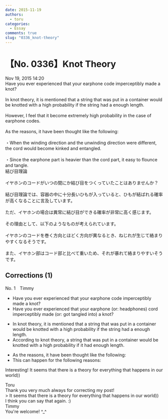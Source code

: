 ```yaml
---
date: 2015-11-19
authors:
  - toru
categories:
  - Essay
comments: true
slug: "0336_knot-theory"
---
```


# 【No. 0336】Knot Theory
<div class="date">Nov 19, 2015 14:20</div>
<div id="post"><div id="body_show_ori">
Have you ever experienced that your earphone code imperceptibly made a knot?<br/><br/>In knot theory, it is mentioned that a string that was put in a container would be knotted with a high probability if the string had a enough length.<br/><br/>However, I feel that it become extremely high probability in the case of earphone codes.<br/><br/>As the reasons, it have been thought like the following:<br/><br/>・When the winding direction and the unwinding direction were different, the cord would become kinked and entangled.<br/><br/>・Since the earphone part is heavier than the cord part, it easy to flounce and tangle.
</div></div>

<!-- more -->

<div id="post_ja"><div id="body_show_mo">
結び目理論<br/><br/>イヤホンのコードがいつの間にか結び目をつくっていたことはありませんか？<br/><br/>結び目理論では、容器の中に十分長いひもが入っていると、ひもが結ばれる確率が高くなることに言及しています。<br/><br/>ただ、イヤホンの場合は異常に結び目ができる確率が非常に高く感じます。<br/><br/>その理由として、以下のようなものが考えられています。<br/><br/>イヤホンのコードを巻く方向とほどく方向が異なるとき、ねじれが生じて絡まりやすくなるそうです。<br/><br/>また、イヤホン部はコード部と比べて重いため、それが暴れて絡まりやすいそうです。
</div></div>

## Corrections (1)
<div id="block"><div class="first_name"> No. 1　<span class="just_name">Timmy</span></div><div id="block2">
<ul class="correction_field">
<li class="incorrect">Have you ever experienced that your earphone code imperceptibly made a knot?</li>
<li class="corrected correct">
Have you ever experienced that your earphone (or: <span class="f_blue">headphones</span>) co<span class="f_blue">r</span>d imperceptibly made (or: <span class="f_blue">got</span> <span class="f_blue">tangled into</span>) a knot? 
</li>
</ul>
<ul class="correction_field">
<li class="incorrect">In knot theory, it is mentioned that a string that was put in a container would be knotted with a high probability if the string had a enough length.</li>
<li class="corrected correct">
<span class="f_blue">According to</span> knot theory, a string that was put in a container would be knotted with a high probability if <span class="f_blue">it</span> had enough length.
</li>
</ul>
<ul class="correction_field">
<li class="incorrect">As the reasons, it have been thought like the following:</li>
<li class="corrected correct">
 This can happen for the following reasons:
</li>
</ul>
<p class="comment_small">
 Interesting! It seems that there is a theory for everything that happens in our world))
</p>

</div><div class="name"><span class="just_name">Toru</span><br>
Thank you very much always for correcting my post!<br/>&gt; It seems that there is a theory for everything that happens in our world))<br/>I think you can say that again. :)
</div>
<div class="name"><span class="just_name">Timmy</span><br>
You're welcome! ^_^
</div>
</div>
